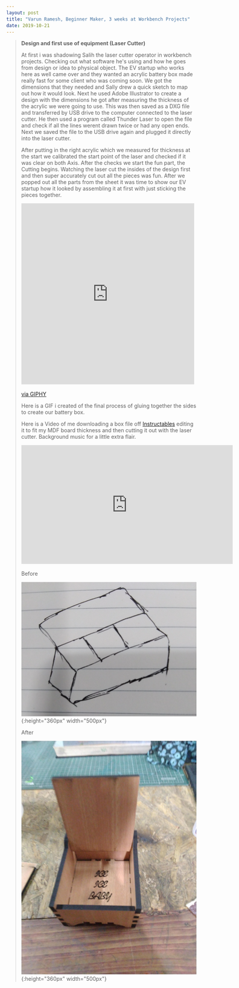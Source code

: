 ```yaml
---
layout: post
title: "Varun Ramesh, Beginner Maker, 3 weeks at Workbench Projects"
date: 2019-10-21
---
```

>
>**Design and first use of equipment (Laser Cutter)**
>
>At first i was shadowing Salih the laser cutter operator in workbench projects. Checking out what software he's using and how he goes from design or idea to physical object. The EV startup who works here as well came over and they wanted an acrylic battery box made really fast for some client who  was coming soon. We got the dimensions that they needed and Sally drew a quick sketch to map out how it would look. Next he used Adobe Illustrator to create a design with the dimensions he got after measuring the thickness of the acrylic we were going to use. This was then saved as a DXG file and transferred by USB drive to the computer connected to the laser cutter. He then used a program called Thunder Laser to open the file and check if all the lines werent drawn twice or had any open ends. Next we saved the file to the USB drive again and plugged it directly into the laser cutter. 
>
>After putting in the right acrylic which we measured for thickness at the start we calibrated the start point of the laser and checked if it was clear on both Axis. After the checks we start the fun part, the Cutting begins. Watching the laser cut the insides of the design first and then super accurately cut out all the pieces was fun. After we popped out all the parts from the sheet it was time to show our EV startup how it looked by assembling it at first with just sticking the pieces together. 
>
><iframe src="https://giphy.com/embed/cO2NUE0yOpAEHs4QG3" width="458" height="480" frameBorder="0" class="giphy-embed" allowFullScreen></iframe><p><a href="https://giphy.com/gifs/cO2NUE0yOpAEHs4QG3">via GIPHY</a></p>
>
>Here is a GIF i created of the final process of gluing together the sides to create our battery box.
>
>Here is a Video of me downloading a box file off [Instructables](https://www.instructables.com/id/Laser-Cut-Jewelry-Box/)
>editing it to fit my MDF board thickness and then cutting it out with the laser cutter. Background music for a little extra flair.
>
><iframe width="560" height="315" src="https://www.youtube.com/embed/zHN5rGnsAMg" frameborder="0" allow="accelerometer; autoplay; encrypted-media; gyroscope; picture-in-picture" allowfullscreen></iframe>
>
>Before
>
>![](/Images/Week03/BoxSketch.jpg){:height="360px" width="500px"}
>
>After
>
>![](/Images/Week03/FinishedBox.jpg){:height="360px" width="500px"}
>

